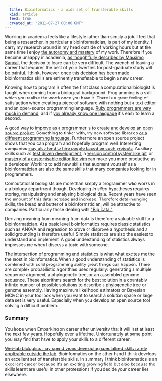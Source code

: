 ```yaml
---
  title: Bioinformatics - a wide set of transferable skills
  kind: article
  feed: true
  created_at: "2011-07-27 00:00 GMT"
---
```


Working in academia feels like a lifestyle rather than simply a job. I feel
that being a researcher, in particular a bioinformatician, is part of my
identity. I carry my research around in my head outside of working
hours but at the same time I enjoy [the autonomy and mastery][motivate] of my
work. Therefore if you become unhappy in academia, [as thoughtfully described
by Massimo Sandal][quitting], the decision to leave can be very difficult. The
wrench of leaving a career that required the best of your twenties for
post-graduate study will be painful. I think, however, once this decision has
been made bioinformatics skills are eminently transferable to begin a new
career.

Knowing how to program is often the first class a computational biologist is
taught when coming from a biological background. Programming is a skill which
you realise the worth once you have it. There is a great feeling of
satisfaction when creating a piece of software with nothing but a text editor
and an open-source programming language. [Ruby programmers are very much in
demand][shortage], and if [you already know one language][popular] it's easy
to learn a second.

A good way to [improve as a programmer is to create and develop an open source
project][better]. Something to tinker with, try new software libraries [or a
different programming language][clojure]. Furthermore an open source project
shows that you can program and hopefully program well. Interesting companies
[may also tend to hire people based on such projects][hiring]. Auxiliary skills
such as [test driven development][test], a [version control system like
git][git], or [mastery of a customisable editor like vim][vim] can make you
more productive as a developer. Working to add new skills that augment yourself
as a bioinformatician are also the same skills that many companies looking for
in programmers.

Computational biologists are more than simply a programmer who works in
a a biology department though. Developing *in silico* hypotheses requires
storing, manipulating and analysing biological data. Recent years have seen
the amount of this data [increase and increase][deluge]. Therefore
data-munging skills, the bread and butter of a bioinformatician, will be
attractive to companies. Particularly those dealing with ["Big Data."][big]

Deriving meaning from meaning from data is therefore a valuable skill for
a bioinformatician. At a basic level bioinformatics requires classic
statistics such as ANOVA and regression to prove or disprove a hypothesis and
a solid grounding is therefore useful. Simple statistics are also the easiest
to understand and implement. A good understanding of statistics always
impresses me when I discuss a topic with someone.

The intersection of programming and statistics is what what excites me the the
most in bioinformatics. When a good understanding of statistics is combined
with solid programming ability great things can happen. There are complex
probabilistic algorithms used regularly: generating a multiple sequence
alignment, a phylogenetic tree, or an assembled genome sequence. These
algorithms search for the best solution in a countably infinite number of
possible solutions to describe a phylogenetic tree or genome assembly. Having
maximum likelihood estimators or Bayesian MCMC in your tool box when you want
to search a solution space or large data set is very useful. Especially when
you develop an open source tool solving a difficult problem.

### Summary

You hope when Embarking on career after university that it will last at least
the next few years. Hopefully even a lifetime. Unfortunately at some point you
may find that have to apply your skills to a different career.

[Wet-lab biologists may spend years developing specialised skills rarely
applicable outside the lab][wetlab]. Bioinformatics on the other hand I think
develops an excellent set of transferable skills. In summary I think
bioinformatics is an excellent career because it's an exciting growing field
but also because the skills learnt are useful in other professions if you
decide your career lies elsewhere.

[quitting]: http://blog.devicerandom.org/2011/02/18/getting-a-life/
[wetlab]: http://scienceblogs.com/bioephemera/2011/03/31/are-biology-graduate-students/
[shortage]: http://robots.thoughtbot.com/post/3310910483/a-shortage
[popular]: http://openwetware.org/wiki/Image:Most_Popular_Bioinformatics_Programming_Languages.png
[test]: http://jamesshore.com/Blog/Red-Green-Refactor.html
[git]: http://www.bioinformaticszen.com/post/git/
[vim]: http://www.bioinformaticszen.com/post/vim/
[better]: http://programmers.stackexchange.com/questions/44177/what-is-the-single-most-effective-thing-you-did-to-improve-your-programming-skil
[hiring]: https://gist.github.com/6443
[clever-algorithms]: http://www.cleveralgorithms.com/
[scripting]: http://memeburn.com/2011/07/the-future-of-wordpress-qa-with-founder-matt-mullenweg/
[deluge]: http://www.google.com/search?q=data+deluge
[motivate]: http://www.youtube.com/watch?v=u6XAPnuFjJc
[clojure]: http://clojure.org/
[big]: http://www.nature.com/news/specials/bigdata/index.html
